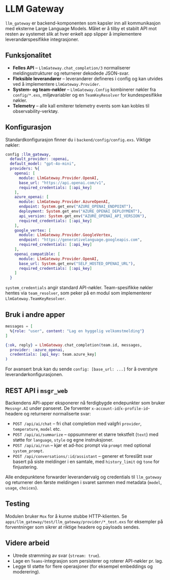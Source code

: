 # LLM Gateway

`llm_gateway` er backend-komponenten som kapsler inn all kommunikasjon med eksterne Large Language Models. Målet er å tilby et stabilt API mot resten av systemet slik at hver enkelt app slipper å implementere leverandørspesifikke integrasjoner.

## Funksjonalitet

- **Felles API** – `LlmGateway.chat_completion/3` normaliserer meldingsstrukturer og returnerer dekodede JSON-svar.
- **Fleksible leverandører** – leverandører defineres i config og kan utvides ved å implementere `LlmGateway.Provider`.
- **System- og team-nøkler** – `LlmGateway.Config` kombinerer nøkler fra `config/*.exs`, miljøvariabler og en `TeamKeyResolver` for kundespesifikke nøkler.
- **Telemetry** – alle kall emiterer telemetry events som kan kobles til observability-verktøy.

## Konfigurasjon

Standardkonfigurasjon finner du i `backend/config/config.exs`. Viktige nøkler:

```elixir
config :llm_gateway,
  default_provider: :openai,
  default_model: "gpt-4o-mini",
  providers: %{
    openai: [
      module: LlmGateway.Provider.OpenAI,
      base_url: "https://api.openai.com/v1",
      required_credentials: [:api_key]
    ],
    azure_openai: [
      module: LlmGateway.Provider.AzureOpenAI,
      endpoint: System.get_env("AZURE_OPENAI_ENDPOINT"),
      deployment: System.get_env("AZURE_OPENAI_DEPLOYMENT"),
      api_version: System.get_env("AZURE_OPENAI_API_VERSION"),
      required_credentials: [:api_key]
    ],
    google_vertex: [
      module: LlmGateway.Provider.GoogleVertex,
      endpoint: "https://generativelanguage.googleapis.com",
      required_credentials: [:api_key]
    ],
    openai_compatible: [
      module: LlmGateway.Provider.OpenAI,
      base_url: System.get_env("SELF_HOSTED_OPENAI_URL"),
      required_credentials: [:api_key]
    ]
  }
```

`system_credentials` angir standard API-nøkler. Team-spesifikke nøkler hentes via `team_resolver`, som peker på en modul som implementerer `LlmGateway.TeamKeyResolver`.

## Bruk i andre apper

```elixir
messages = [
  %{role: "user", content: "Lag en hyggelig velkomstmelding"}
]

{:ok, reply} = LlmGateway.chat_completion(team.id, messages,
  provider: :azure_openai,
  credentials: [api_key: team.azure_key]
)
```

For avansert bruk kan du sende `config: [base_url: ...]` for å overstyre leverandørkonfigurasjonen.

## REST API i `msgr_web`

Backendens API-apper eksponerer nå ferdigbygde endepunkter som bruker `Messngr.AI`
under panseret. De forventer `x-account-id`/`x-profile-id`-headere og returnerer
normaliserte svar:

- `POST /api/ai/chat` – fri chat completion med valgfri `provider`, `temperature`, `model` etc.
- `POST /api/ai/summarize` – oppsummerer et større tekstfelt (`text`) med støtte for `language`, `style` og egne instruksjoner.
- `POST /api/ai/run` – kjør et ad-hoc prompt via `prompt` med optional `system_prompt`.
- `POST /api/conversations/:id/assistant` – generer et foreslått svar basert på siste meldinger i en samtale, med `history_limit`
  og `tone` for finjustering.

Alle endepunktene forwarder leverandørvalg og credentials til `llm_gateway` og returnerer
den første meldingen i svaret sammen med metadata (`model`, `usage`, `choices`).

## Testing

Modulen bruker `Mox` for å kunne stubbe HTTP-klienten. Se `apps/llm_gateway/test/llm_gateway/provider/*_test.exs` for eksempler på forventninger som sikrer at riktige headere og payloads sendes.

## Videre arbeid

- Utrede strømming av svar (`stream: true`).
- Lage en `Teams`-integrasjon som persisterer og roterer API-nøkler pr. lag.
- Legge til støtte for flere operasjoner (for eksempel embeddings og moderering).
